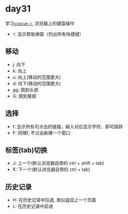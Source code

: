 # day31

学习[`vimium-c`](https://microsoftedge.microsoft.com/addons/detail/vimium-c-%E5%85%A8%E9%94%AE%E7%9B%98%E6%93%8D%E4%BD%9C%E6%B5%8F%E8%A7%88%E5%99%A8/aibcglbfblnogfjhbcmmpobjhnomhcdo?hl=zh-CN), 浏览器上的键盘操作

- `?`: 显示帮助弹窗（列出所有快捷键）

## 移动

- j: 向下
- k: 向上
- u: 向上(移动的范围更大)
- d: 向下(移动的范围更大)
- gg: 跳到头部
- G: 跳到尾部

## 选择

- f: 显示所有可点击的链接，输入对应显示字符，即可跳转
- F: 同理f, 不过会新建一个窗口

## 标签(tab)切换

- J: 上一个(默认浏览器自带的 ctrl + shift + tab)
- K: 下一个(默认浏览器自带的 ctrl + tab)

## 历史记录

- H: 在历史记录中后退, 类似返回上一个页面
- L: 在历史记录中前进

